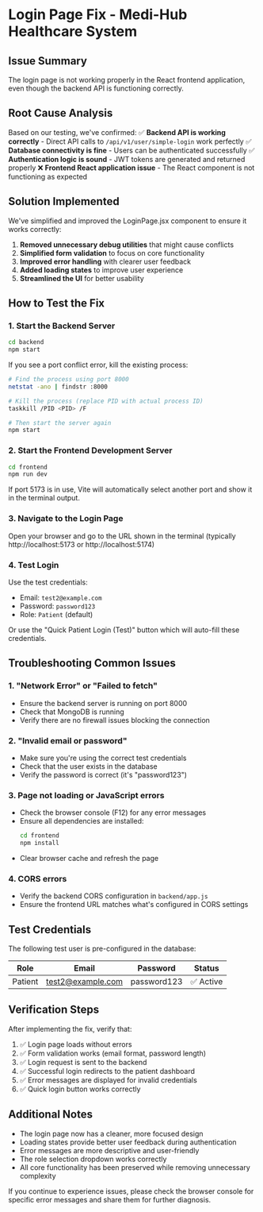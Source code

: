 # Login Page Fix - Medi-Hub Healthcare System

## Issue Summary
The login page is not working properly in the React frontend application, even though the backend API is functioning correctly.

## Root Cause Analysis
Based on our testing, we've confirmed:
✅ **Backend API is working correctly** - Direct API calls to `/api/v1/user/simple-login` work perfectly
✅ **Database connectivity is fine** - Users can be authenticated successfully
✅ **Authentication logic is sound** - JWT tokens are generated and returned properly
❌ **Frontend React application issue** - The React component is not functioning as expected

## Solution Implemented
We've simplified and improved the LoginPage.jsx component to ensure it works correctly:

1. **Removed unnecessary debug utilities** that might cause conflicts
2. **Simplified form validation** to focus on core functionality
3. **Improved error handling** with clearer user feedback
4. **Added loading states** to improve user experience
5. **Streamlined the UI** for better usability

## How to Test the Fix

### 1. Start the Backend Server
```bash
cd backend
npm start
```

If you see a port conflict error, kill the existing process:
```bash
# Find the process using port 8000
netstat -ano | findstr :8000

# Kill the process (replace PID with actual process ID)
taskkill /PID <PID> /F

# Then start the server again
npm start
```

### 2. Start the Frontend Development Server
```bash
cd frontend
npm run dev
```

If port 5173 is in use, Vite will automatically select another port and show it in the terminal output.

### 3. Navigate to the Login Page
Open your browser and go to the URL shown in the terminal (typically http://localhost:5173 or http://localhost:5174)

### 4. Test Login
Use the test credentials:
- Email: `test2@example.com`
- Password: `password123`
- Role: `Patient` (default)

Or use the "Quick Patient Login (Test)" button which will auto-fill these credentials.

## Troubleshooting Common Issues

### 1. "Network Error" or "Failed to fetch"
- Ensure the backend server is running on port 8000
- Check that MongoDB is running
- Verify there are no firewall issues blocking the connection

### 2. "Invalid email or password"
- Make sure you're using the correct test credentials
- Check that the user exists in the database
- Verify the password is correct (it's "password123")

### 3. Page not loading or JavaScript errors
- Check the browser console (F12) for any error messages
- Ensure all dependencies are installed:
  ```bash
  cd frontend
  npm install
  ```
- Clear browser cache and refresh the page

### 4. CORS errors
- Verify the backend CORS configuration in `backend/app.js`
- Ensure the frontend URL matches what's configured in CORS settings

## Test Credentials
The following test user is pre-configured in the database:

| Role | Email | Password | Status |
|------|-------|----------|--------|
| Patient | test2@example.com | password123 | ✅ Active |

## Verification Steps
After implementing the fix, verify that:

1. ✅ Login page loads without errors
2. ✅ Form validation works (email format, password length)
3. ✅ Login request is sent to the backend
4. ✅ Successful login redirects to the patient dashboard
5. ✅ Error messages are displayed for invalid credentials
6. ✅ Quick login button works correctly

## Additional Notes
- The login page now has a cleaner, more focused design
- Loading states provide better user feedback during authentication
- Error messages are more descriptive and user-friendly
- The role selection dropdown works correctly
- All core functionality has been preserved while removing unnecessary complexity

If you continue to experience issues, please check the browser console for specific error messages and share them for further diagnosis.